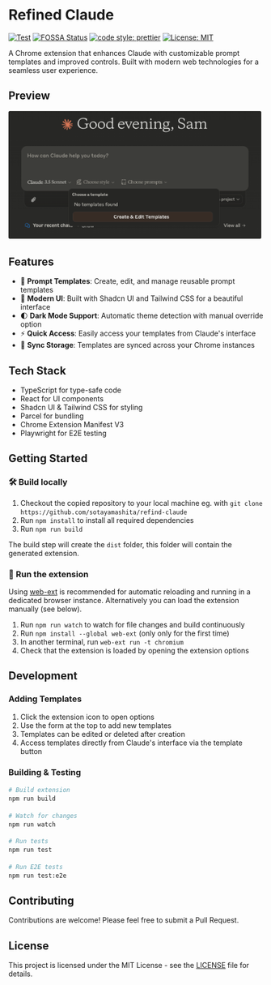 # Refined Claude

[![Test](https://github.com/sotayamashita/refind-claude/actions/workflows/test.yml/badge.svg)](https://github.com/sotayamashita/refind-claude/actions/workflows/test.yml) [![FOSSA Status](https://app.fossa.com/api/projects/git%2Bgithub.com%2Fsotayamashita%2Frefind-claude.svg?type=shield&issueType=license)](https://app.fossa.com/projects/git%2Bgithub.com%2Fsotayamashita%2Frefind-claude?ref=badge_shield&issueType=license) [![code style: prettier](https://img.shields.io/badge/code_style-prettier-ff69b4.svg)](https://github.com/prettier/prettier) [![License: MIT](https://img.shields.io/badge/License-MIT-yellow.svg)](https://opensource.org/licenses/MIT)

A Chrome extension that enhances Claude with customizable prompt templates and improved controls. Built with modern web technologies for a seamless user experience.

## Preview

<img src="media/previewer.png" alt="Preview" width="500" />

## Features

- 📝 **Prompt Templates**: Create, edit, and manage reusable prompt templates
- 🎨 **Modern UI**: Built with Shadcn UI and Tailwind CSS for a beautiful interface
- 🌓 **Dark Mode Support**: Automatic theme detection with manual override option
- ⚡ **Quick Access**: Easily access your templates from Claude's interface
- 🔄 **Sync Storage**: Templates are synced across your Chrome instances

## Tech Stack

- TypeScript for type-safe code
- React for UI components
- Shadcn UI & Tailwind CSS for styling
- Parcel for bundling
- Chrome Extension Manifest V3
- Playwright for E2E testing

## Getting Started

### 🛠 Build locally

1. Checkout the copied repository to your local machine eg. with `git clone https://github.com/sotayamashita/refind-claude`
1. Run `npm install` to install all required dependencies
1. Run `npm run build`

The build step will create the `dist` folder, this folder will contain the generated extension.

### 🏃 Run the extension

Using [web-ext](https://extensionworkshop.com/documentation/develop/getting-started-with-web-ext/) is recommended for automatic reloading and running in a dedicated browser instance. Alternatively you can load the extension manually (see below).

1. Run `npm run watch` to watch for file changes and build continuously
1. Run `npm install --global web-ext` (only only for the first time)
1. In another terminal, run `web-ext run -t chromium`
1. Check that the extension is loaded by opening the extension options

## Development

### Adding Templates

1. Click the extension icon to open options
2. Use the form at the top to add new templates
3. Templates can be edited or deleted after creation
4. Access templates directly from Claude's interface via the template button

### Building & Testing

```bash
# Build extension
npm run build

# Watch for changes
npm run watch

# Run tests
npm run test

# Run E2E tests
npm run test:e2e
```

## Contributing

Contributions are welcome! Please feel free to submit a Pull Request.

## License

This project is licensed under the MIT License - see the [LICENSE](LICENSE) file for details.
